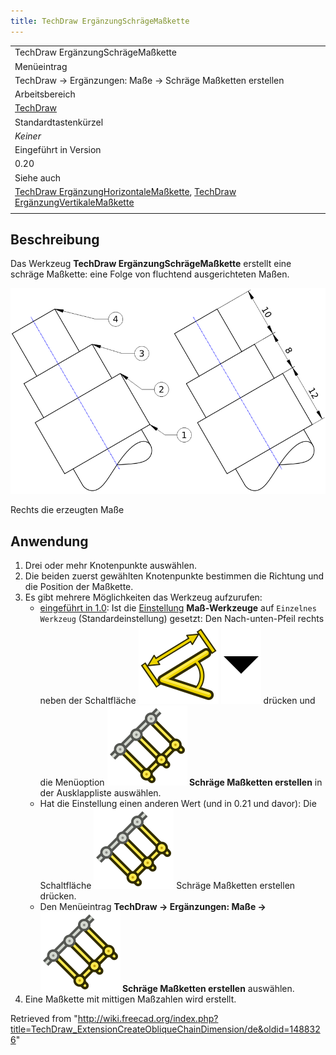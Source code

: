 ```yaml
---
title: TechDraw ErgänzungSchrägeMaßkette
---
```


|                                                                                                                                                                                                                                                                                  |
| -------------------------------------------------------------------------------------------------------------------------------------------------------------------------------------------------------------------------------------------------------------------------------- |
| TechDraw ErgänzungSchrägeMaßkette                                                                                                                                                                                                                                                |
| Menüeintrag                                                                                                                                                                                                                                                                      |
| TechDraw → Ergänzungen: Maße → Schräge Maßketten erstellen                                                                                                                                                                                                                       |
| Arbeitsbereich                                                                                                                                                                                                                                                                   |
| [TechDraw](/TechDraw_Workbench/de "TechDraw Workbench/de")                                                                                                                                                                                                                       |
| Standardtastenkürzel                                                                                                                                                                                                                                                             |
| _Keiner_                                                                                                                                                                                                                                                                         |
| Eingeführt in Version                                                                                                                                                                                                                                                            |
| 0.20                                                                                                                                                                                                                                                                             |
| Siehe auch                                                                                                                                                                                                                                                                       |
| [TechDraw ErgänzungHorizontaleMaßkette](/TechDraw_ExtensionCreateHorizChainDimension/de "TechDraw ExtensionCreateHorizChainDimension/de"), [TechDraw ErgänzungVertikaleMaßkette](/TechDraw_ExtensionCreateVertChainDimension/de "TechDraw ExtensionCreateVertChainDimension/de") |
|                                                                                                                                                                                                                                                                                  |

## Beschreibung

Das Werkzeug **TechDraw ErgänzungSchrägeMaßkette** erstellt eine schräge Maßkette: eine Folge von fluchtend ausgerichteten Maßen.

![](/src/assets/images/TechDraw_ExtensionCreateObliqueChainDimensionExample.png)

Rechts die erzeugten Maße

## Anwendung

1. Drei oder mehr Knotenpunkte auswählen.
2. Die beiden zuerst gewählten Knotenpunkte bestimmen die Richtung und die Position der Maßkette.
3. Es gibt mehrere Möglichkeiten das Werkzeug aufzurufen:
   - [eingeführt in 1.0](/Release_notes_1.0/de "Release notes 1.0/de"): Ist die [Einstellung](/TechDraw_Preferences/de#Maßeinträge "TechDraw Preferences/de") **Maß-Werkzeuge** auf `Einzelnes Werkzeug` (Standardeinstellung) gesetzt: Den Nach-unten-Pfeil rechts neben der Schaltfläche ![](/src/assets/images/TechDraw_Dimension.svg) ![](/src/assets/images/Toolbar_flyout_arrow.svg) drücken und die Menüoption **![](/src/assets/images/TechDraw_ExtensionCreateObliqueChainDimension.svg) Schräge Maßketten erstellen** in der Ausklappliste auswählen.
   - Hat die Einstellung einen anderen Wert (und in 0.21 und davor): Die Schaltfläche ![](/src/assets/images/TechDraw_ExtensionCreateObliqueChainDimension.svg) Schräge Maßketten erstellen drücken.
   - Den Menüeintrag **TechDraw → Ergänzungen: Maße → ![](/src/assets/images/TechDraw_ExtensionCreateObliqueChainDimension.svg) Schräge Maßketten erstellen** auswählen.
4. Eine Maßkette mit mittigen Maßzahlen wird erstellt.

Retrieved from "<http://wiki.freecad.org/index.php?title=TechDraw_ExtensionCreateObliqueChainDimension/de&oldid=1488326>"
